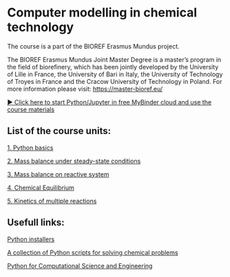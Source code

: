 # Computer modelling in chemical technology
The course is a part of the BIOREF Erasmus Mundus project.


The BIOREF Erasmus Mundus Joint Master Degree is a master’s program in the field of biorefinery, which has been jointly developed by the University of Lille in France, the University of Bari in Italy, the University of Technology of Troyes in France and the Cracow University of Technology in Poland. 
For more information please visit: https://master-bioref.eu/

[:arrow_forward: Click here to start Python/Jupyter in free MyBinder cloud and use the course materials](http://mybinder.org/v2/gh/sbednarz/bioref-2023-computer-modelling/main)



## List of the course units:

[1. Python basics](01/)

[2. Mass balance under steady-state conditions](02/)

[3. Mass balance on reactive system](03/)

[4. Chemical Equilibrium](04/)

[5. Kinetics of multiple reactions](README.md)


## Usefull links:

[Python installers](https://www.anaconda.com/products/distribution)

[A collection of Python scripts for solving chemical problems](https://github.com/sbednarz/modeling)

[Python for Computational Science and Engineering](https://fangohr.github.io/introduction-to-python-for-computational-science-and-engineering/)
